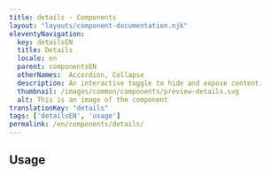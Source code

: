 ```yaml
---
title: details - Components
layout: "layouts/component-documentation.njk"
eleventyNavigation:
  key: detailsEN
  title: Details
  locale: en
  parent: componentsEN
  otherNames:  Accordion, Collapse
  description: An interactive toggle to hide and expose content.
  thumbnail: /images/common/components/preview-details.svg
  alt: This is an image of the component
translationKey: "details"
tags: ['detailsEN', 'usage']
permalink: /en/components/details/
---
```


## Usage
